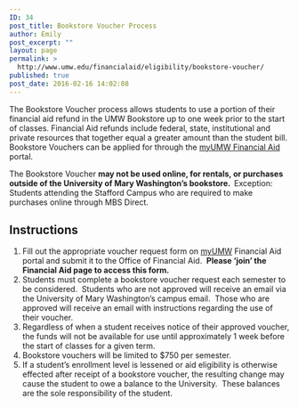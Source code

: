 ```yaml
---
ID: 34
post_title: Bookstore Voucher Process
author: Emily
post_excerpt: ""
layout: page
permalink: >
  http://www.umw.edu/financialaid/eligibility/bookstore-voucher/
published: true
post_date: 2016-02-16 14:02:08
---
```

The Bookstore Voucher process allows students to use a portion of their financial aid refund in the UMW Bookstore up to one week prior to the start of classes. Financial Aid refunds include federal, state, institutional and private resources that together equal a greater amount than the student bill. Bookstore Vouchers can be applied for through the <a href="https://orgsync.com/115365/chapter">myUMW Financial Aid</a> portal.

The Bookstore Voucher <strong>may not be used online, for rentals, or purchases outside of the University of Mary Washington’s bookstore.  </strong>Exception: Students attending the Stafford Campus who are required to make purchases online through MBS Direct.
<h2>Instructions</h2>
<ol>
 	<li>Fill out the appropriate voucher request form on <a href="https://auth.umw.edu/cas/login?service=https%3A%2F%2Forgsync.com%2Fcas%2Funiversity-of-mary-washington">myUMW</a> Financial Aid portal and submit it to the Office of Financial Aid.  <strong>Please ‘join’ the Financial Aid page to access this form.</strong></li>
 	<li>Students must complete a bookstore voucher request each semester to be considered.  Students who are not approved will receive an email via the University of Mary Washington’s campus email.  Those who are approved will receive an email with instructions regarding the use of their voucher.</li>
 	<li>Regardless of when a student receives notice of their approved voucher, the funds will not be available for use until approximately 1 week before the start of classes for a given term.</li>
 	<li>Bookstore vouchers will be limited to $750 per semester.</li>
 	<li>If a student’s enrollment level is lessened or aid eligibility is otherwise effected after receipt of a bookstore voucher, the resulting change may cause the student to owe a balance to the University.  These balances are the sole responsibility of the student.</li>
</ol>